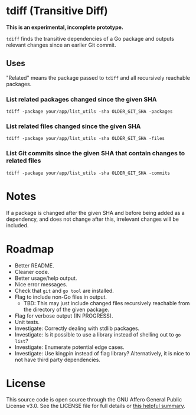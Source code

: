 # tdiff (Transitive Diff)

**This is an experimental, incomplete prototype.**

`tdiff` finds the transitive dependencies of a Go package and outputs relevant changes since an earlier Git commit.

## Uses

"Related" means the package passed to `tdiff` and all recursively reachable packages.

### List related packages changed since the given SHA
```
tdiff -package your/app/list_utils -sha OLDER_GIT_SHA -packages
```

### List related files changed since the given SHA
```
tdiff -package your/app/list_utils -sha OLDER_GIT_SHA -files
```
### List Git commits since the given SHA that contain changes to related files
```
tdiff -package your/app/list_utils -sha OLDER_GIT_SHA -commits
```

# Notes

If a package is changed after the given SHA and before being added as a dependency, and does not change after this, irrelevant changes will be included.

# Roadmap

- Better README.
- Cleaner code.
- Better usage/help output.
- Nice error messages.
- Check that `git` and `go tool` are installed.
- Flag to include non-Go files in output.
    - TBD: This may just include changed files recursively reachable from the directory of the given package.
- Flag for verbose output (IN PROGRESS).
- Unit tests.
- Investigate: Correctly dealing with stdlib packages.
- Investigate: Is it possible to use a library instead of shelling out to `go list`?
- Investigate: Enumerate potential edge cases.
- Investigate: Use kingpin instead of flag library? Alternatively, it is nice to not have third party dependencies.


# License

This source code is open source through the GNU Affero General Public License v3.0. See the LICENSE file for full details or [this helpful summary](https://choosealicense.com/licenses/agpl-3.0/).
